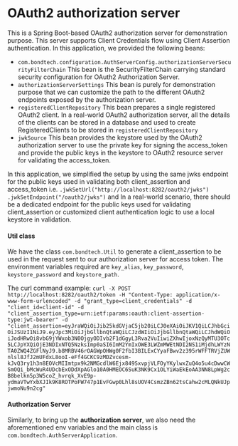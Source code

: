 # OAuth2 authorization server

This is a Spring Boot-based OAuth2 authorization server for demonstration purpose. This server supports
Client Credentials flow using Client Assertion authentication.
In this application, we provided the following beans:

* `com.bondtech.configuration.AuthServerConfig.authorizationServerSecurityFilterChain` This bean is 
the SecurityFilterChain carrying standard security configuration for OAuth2 Authorization 
Server.
* `authorizationServerSettings` This bean is purely for demonstration purpose that we can customize the path to the
different OAuth2 endpoints exposed by the authorization server.
*  `registeredClientRepository` This bean prepares a single registered OAuth2 client. In a real-world OAuth2 
authorization server, all the details of the clients can be stored in a database and used to create RegisteredClients to
be stored in `registeredClientRepository`
* `jwkSource` This bean provides the keystore used by the OAuth2 authorization server to use the private key for signing
the access_token and provide the public keys in the keystore to OAuth2 resource server for validating the access_token.

In this application, we simplified the setup by using the same jwks endpoint for the public keys used in
validating both client_assertion and access_token i.e. `.jwkSetUrl("http://localhost:8282/oauth2/jwks")` 
`.jwkSetEndpoint("/oauth2/jwks")` and In a real-world scenario, there should be a dedicated endpoint for
the public keys used for validating client_assertion or customized client authentication logic to use a local keystore
in validation.

#### Util class

We have the class `com.bondtech.Util` to generate a client_assertion to be used in the request sent to our authorization
server for access token. The environment variables required are `key_alias`, `key_password`, `keystore_password` and 
`keystore_path`.

The curl command example:
`curl -X POST http://localhost:8282/oauth2/token -H "Content-Type: application/x-www-form-urlencoded" -d "grant_type=client_credentials" -d "client_id=client-id" -d "client_assertion_type=urn:ietf:params:oauth:client-assertion-type:jwt-bearer" -d "client_assertion=eyJraWQiOiJib25kdGVjaC5jb20iLCJ0eXAiOiJKV1QiLCJhbGciOiJSUzI1NiJ9.eyJpc3MiOiJjbGllbnQtaWQiLCJzdWIiOiJjbGllbnQtaWQiLCJhdWQiOiJodHRwOi8vbG9jYWxob3N0OjgyODIvb2F1dGgyL3Rva2VuIiwiZXhwIjoxNzQyMTU3OTc5LCJpYXQiOjE3NDIxNTQ5NzksImp0aSI6ImM2YmIxOWE3LWZmMWEtNDI2NS1iMjdhLWYzNTA0ZWQ4ZGFlNyJ9.b8MRBV46rOAGWpOHWg0F2fbI3BILExCYyaFBwv2z395rWFFTRVjZUWnlsl8JfJ2mUFdxL8ooI-eFf4GCKC9zMDZvcesm-kJvQ3ry1h3n8EOVcMIImtpx9k2NMGcdlW6Ejx849SxvpjVLFOyYKylwxZuQ4o5u4cDwwCWSmOQi_bMcWuR4UDcbExODdXpAGlo10A0HMEOC6SuK3NK9Cx1OLYiWaEkEoAA3NN8LpWg2cB8belkn5p3W5coZ_hvrqk_XvE9p-ydmaVTwYxbXJIk9K8ROTPoFW747p1EvFGwp0Lhl8sUOV4CsmzZBn62tsCahw2cMLQNkUJpjwmoNu9n2cg"`


#### Authorization Server
Similarly, to bring up the **authorization server**, we also need the aforementioned env variables and the main class is 
`com.bondtech.AuthServerApplication`.